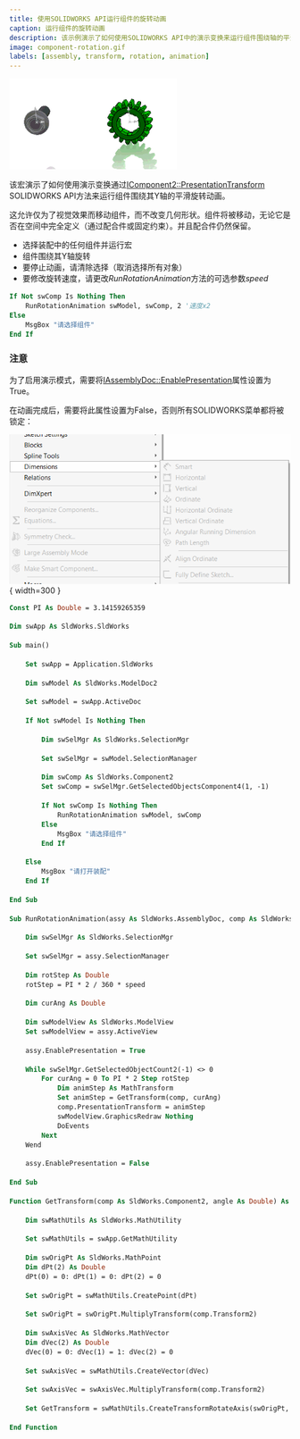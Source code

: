 ```yaml
---
title: 使用SOLIDWORKS API运行组件的旋转动画
caption: 运行组件的旋转动画
description: 该示例演示了如何使用SOLIDWORKS API中的演示变换来运行组件围绕轴的平滑旋转动画。
image: component-rotation.gif
labels: [assembly, transform, rotation, animation]
---
```

![组件围绕Y轴的旋转动画](component-rotation.gif)

该宏演示了如何使用演示变换通过[IComponent2::PresentationTransform](https://help.solidworks.com/2012/english/api/sldworksapi/solidworks.interop.sldworks~solidworks.interop.sldworks.icomponent2~presentationtransform.html) SOLIDWORKS API方法来运行组件围绕其Y轴的平滑旋转动画。

这允许仅为了视觉效果而移动组件，而不改变几何形状。组件将被移动，无论它是否在空间中完全定义（通过配合件或固定约束）。并且配合件仍然保留。

* 选择装配中的任何组件并运行宏
* 组件围绕其Y轴旋转
* 要停止动画，请清除选择（取消选择所有对象）
* 要修改旋转速度，请更改*RunRotationAnimation*方法的可选参数*speed*

~~~ vb
If Not swComp Is Nothing Then
    RunRotationAnimation swModel, swComp, 2 '速度x2
Else
    MsgBox "请选择组件"
End If
~~~

### 注意

为了启用演示模式，需要将[IAssemblyDoc::EnablePresentation](https://help.solidworks.com/2012/english/api/sldworksapi/SOLIDWORKS.Interop.sldworks~SOLIDWORKS.Interop.sldworks.IAssemblyDoc~EnablePresentation.html)属性设置为True。

在动画完成后，需要将此属性设置为False，否则所有SOLIDWORKS菜单都将被锁定：

![装配演示模式中的锁定菜单](locked-menu.png){ width=300 }

~~~ vb
Const PI As Double = 3.14159265359

Dim swApp As SldWorks.SldWorks

Sub main()

    Set swApp = Application.SldWorks
    
    Dim swModel As SldWorks.ModelDoc2
    
    Set swModel = swApp.ActiveDoc
    
    If Not swModel Is Nothing Then
    
        Dim swSelMgr As SldWorks.SelectionMgr
        
        Set swSelMgr = swModel.SelectionManager
        
        Dim swComp As SldWorks.Component2
        Set swComp = swSelMgr.GetSelectedObjectsComponent4(1, -1)
        
        If Not swComp Is Nothing Then
            RunRotationAnimation swModel, swComp
        Else
            MsgBox "请选择组件"
        End If
        
    Else
        MsgBox "请打开装配"
    End If
    
End Sub

Sub RunRotationAnimation(assy As SldWorks.AssemblyDoc, comp As SldWorks.Component2, Optional speed As Double = 1)
    
    Dim swSelMgr As SldWorks.SelectionMgr
        
    Set swSelMgr = assy.SelectionManager
        
    Dim rotStep As Double
    rotStep = PI * 2 / 360 * speed
    
    Dim curAng As Double
    
    Dim swModelView As SldWorks.ModelView
    Set swModelView = assy.ActiveView
            
    assy.EnablePresentation = True
    
    While swSelMgr.GetSelectedObjectCount2(-1) <> 0
        For curAng = 0 To PI * 2 Step rotStep
            Dim animStep As MathTransform
            Set animStep = GetTransform(comp, curAng)
            comp.PresentationTransform = animStep
            swModelView.GraphicsRedraw Nothing
            DoEvents
        Next
    Wend
    
    assy.EnablePresentation = False
    
End Sub

Function GetTransform(comp As SldWorks.Component2, angle As Double) As MathTransform
    
    Dim swMathUtils As SldWorks.MathUtility
    
    Set swMathUtils = swApp.GetMathUtility
    
    Dim swOrigPt As SldWorks.MathPoint
    Dim dPt(2) As Double
    dPt(0) = 0: dPt(1) = 0: dPt(2) = 0
    
    Set swOrigPt = swMathUtils.CreatePoint(dPt)
    
    Set swOrigPt = swOrigPt.MultiplyTransform(comp.Transform2)
    
    Dim swAxisVec As SldWorks.MathVector
    Dim dVec(2) As Double
    dVec(0) = 0: dVec(1) = 1: dVec(2) = 0
    
    Set swAxisVec = swMathUtils.CreateVector(dVec)
    
    Set swAxisVec = swAxisVec.MultiplyTransform(comp.Transform2)
    
    Set GetTransform = swMathUtils.CreateTransformRotateAxis(swOrigPt, swAxisVec, angle)
    
End Function
~~~